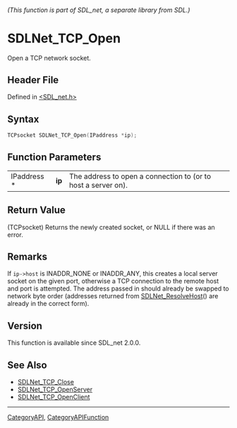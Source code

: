 ###### (This function is part of SDL_net, a separate library from SDL.)
# SDLNet_TCP_Open

Open a TCP network socket.

## Header File

Defined in [<SDL_net.h>](https://github.com/libsdl-org/SDL_net/blob/SDL2/include/SDL_net.h)

## Syntax

```c
TCPsocket SDLNet_TCP_Open(IPaddress *ip);
```

## Function Parameters

|             |        |                                                               |
| ----------- | ------ | ------------------------------------------------------------- |
| IPaddress * | **ip** | The address to open a connection to (or to host a server on). |

## Return Value

(TCPsocket) Returns the newly created socket, or NULL if there was an
error.

## Remarks

If `ip->host` is INADDR_NONE or INADDR_ANY, this creates a local server
socket on the given port, otherwise a TCP connection to the remote host and
port is attempted. The address passed in should already be swapped to
network byte order (addresses returned from
[SDLNet_ResolveHost](SDLNet_ResolveHost)() are already in the correct
form).

## Version

This function is available since SDL_net 2.0.0.

## See Also

- [SDLNet_TCP_Close](SDLNet_TCP_Close)
- [SDLNet_TCP_OpenServer](SDLNet_TCP_OpenServer)
- [SDLNet_TCP_OpenClient](SDLNet_TCP_OpenClient)

----
[CategoryAPI](CategoryAPI), [CategoryAPIFunction](CategoryAPIFunction)

